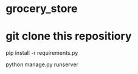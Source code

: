 # grocery_store
# git clone this repositiory

pip install -r requirements.py

python manage.py runserver
